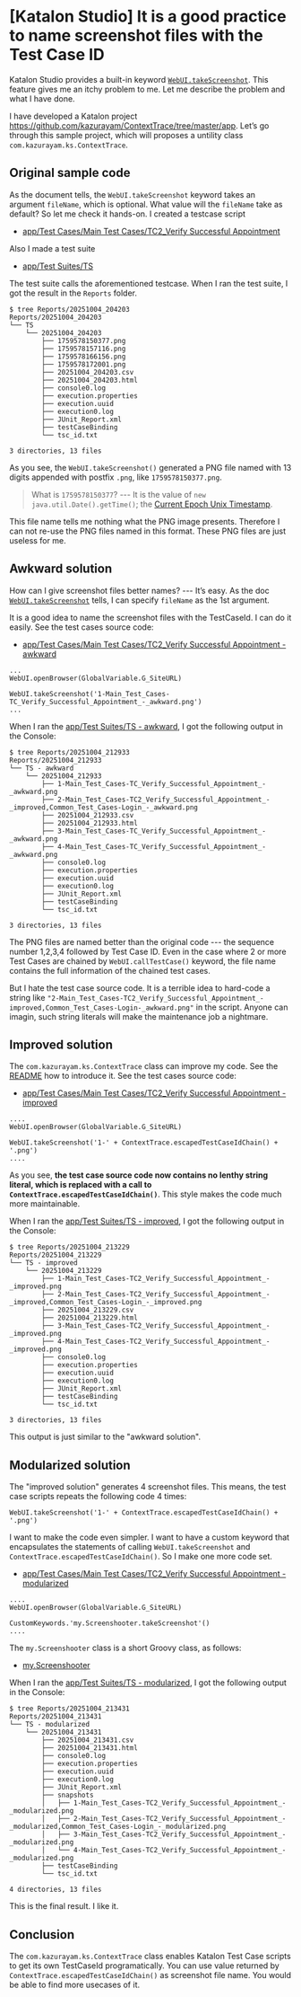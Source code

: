 # \[Katalon Studio\] It is a good practice to name screenshot files with the Test Case ID

Katalon Studio provides a built-in keyword [`WebUI.takeScreenshot`](https://docs.katalon.com/katalon-studio/keywords/keyword-description-in-katalon-studio/web-ui-keywords/webui-take-screenshot). This feature gives me an itchy problem to me. Let me describe the problem and what I have done.

I have developed a Katalon project <https://github.com/kazurayam/ContextTrace/tree/master/app>. Let’s go through this sample project, which will proposes a untility class `com.kazurayam.ks.ContextTrace`.

## Original sample code

As the document tells, the `WebUI.takeScreenshot` keyword takes an argument `fileName`, which is optional. What value will the `fileName` take as default? So let me check it hands-on. I created a testcase script

- [app/Test Cases/Main Test Cases/TC2\_Verify Successful Appointment](https://github.com/kazurayam/ContextTrace/blob/develop/app/Scripts/Main%20Test%20Cases/TC2_Verify%20Successful%20Appointment/Script1759213297502.groovy)

Also I made a test suite

- [app/Test Suites/TS](https://github.com/kazurayam/ContextTrace/blob/master/app/Test%20Suites/TS.ts)

The test suite calls the aforementioned testcase. When I ran the test suite, I got the result in the `Reports` folder.

    $ tree Reports/20251004_204203
    Reports/20251004_204203
    └── TS
        └── 20251004_204203
            ├── 1759578150377.png
            ├── 1759578157116.png
            ├── 1759578166156.png
            ├── 1759578172001.png
            ├── 20251004_204203.csv
            ├── 20251004_204203.html
            ├── console0.log
            ├── execution.properties
            ├── execution.uuid
            ├── execution0.log
            ├── JUnit_Report.xml
            ├── testCaseBinding
            └── tsc_id.txt

    3 directories, 13 files

As you see, the `WebUI.takeScreenshot()` generated a PNG file named with 13 digits appended with postfix `.png`, like `1759578150377.png`.

> What is `1759578150377`? --- It is the value of `new java.util.Date().getTime()`; the [Current Epoch Unix Timestamp](https://www.unixtimestamp.com/).

This file name tells me nothing what the PNG image presents. Therefore I can not re-use the PNG files named in this format. These PNG files are just useless for me.

## Awkward solution

How can I give screenshot files better names? --- It’s easy. As the doc [`WebUI.takeScreenshot`](https://docs.katalon.com/katalon-studio/keywords/keyword-description-in-katalon-studio/web-ui-keywords/webui-take-screenshot) tells, I can specify `fileName` as the 1st argument.

It is a good idea to name the screenshot files with the TestCaseId. I can do it easily. See the test cases source code:

- [app/Test Cases/Main Test Cases/TC2\_Verify Successful Appointment - awkward](https://github.com/kazurayam/ContextTrace/blob/master/app/Scripts/Main%20Test%20Cases/TC2_Verify%20Successful%20Appointment%20-%20awkward/Script1759213297502.groovy)

<!-- -->

    ...
    WebUI.openBrowser(GlobalVariable.G_SiteURL)

    WebUI.takeScreenshot('1-Main_Test_Cases-TC_Verify_Successful_Appointment_-_awkward.png')
    ...

When I ran the [app/Test Suites/TS - awkward](https://github.com/kazurayam/TestContextTrace/blob/master/app/Test%20Suites/TS%20-%20awkward.ts), I got the following output in the Console:

    $ tree Reports/20251004_212933
    Reports/20251004_212933
    └── TS - awkward
        └── 20251004_212933
            ├── 1-Main_Test_Cases-TC_Verify_Successful_Appointment_-_awkward.png
            ├── 2-Main_Test_Cases-TC2_Verify_Successful_Appointment_-_improved,Common_Test_Cases-Login_-_awkward.png
            ├── 20251004_212933.csv
            ├── 20251004_212933.html
            ├── 3-Main_Test_Cases-TC_Verify_Successful_Appointment_-_awkward.png
            ├── 4-Main_Test_Cases-TC_Verify_Successful_Appointment_-_awkward.png
            ├── console0.log
            ├── execution.properties
            ├── execution.uuid
            ├── execution0.log
            ├── JUnit_Report.xml
            ├── testCaseBinding
            └── tsc_id.txt

    3 directories, 13 files

The PNG files are named better than the original code --- the sequence number 1,2,3,4 followed by Test Case ID. Even in the case where 2 or more Test Cases are chained by `WebUI.callTestCase()` keyword, the file name contains the full information of the chained test cases.

But I hate the test case source code. It is a terrible idea to hard-code a string like `"2-Main_Test_Cases-TC2_Verify_Successful_Appointment_-improved,Common_Test_Cases-Login-_awkward.png"` in the script. Anyone can imagin, such string literals will make the maintenance job a nightmare.

## Improved solution

The `com.kazurayam.ks.ContextTrace` class can improve my code. See the [README](https://github.com/kazurayam/ContextTrace) how to introduce it. See the test cases source code:

- [app/Test Cases/Main Test Cases/TC2\_Verify Successful Appointment - improved](https://github.com/kazurayam/ContextTrace/blob/develop/app/Scripts/Main%20Test%20Cases/TC2_Verify%20Successful%20Appointment%20-%20improved/Script1759213297502.groovy)

<!-- -->

    ....
    WebUI.openBrowser(GlobalVariable.G_SiteURL)

    WebUI.takeScreenshot('1-' + ContextTrace.escapedTestCaseIdChain() + '.png')
    ....

As you see, **the test case source code now contains no lenthy string literal, which is replaced with a call to `ContextTrace.escapedTestCaseIdChain()`**. This style makes the code much more maintainable.

When I ran the [app/Test Suites/TS - improved](https://github.com/kazurayam/TestContextTrace/blob/master/app/Test%20Suites/TS%20-%20improved.ts), I got the following output in the Console:

    $ tree Reports/20251004_213229
    Reports/20251004_213229
    └── TS - improved
        └── 20251004_213229
            ├── 1-Main_Test_Cases-TC2_Verify_Successful_Appointment_-_improved.png
            ├── 2-Main_Test_Cases-TC2_Verify_Successful_Appointment_-_improved,Common_Test_Cases-Login_-_improved.png
            ├── 20251004_213229.csv
            ├── 20251004_213229.html
            ├── 3-Main_Test_Cases-TC2_Verify_Successful_Appointment_-_improved.png
            ├── 4-Main_Test_Cases-TC2_Verify_Successful_Appointment_-_improved.png
            ├── console0.log
            ├── execution.properties
            ├── execution.uuid
            ├── execution0.log
            ├── JUnit_Report.xml
            ├── testCaseBinding
            └── tsc_id.txt

    3 directories, 13 files

This output is just similar to the "awkward solution".

## Modularized solution

The "improved solution" generates 4 screenshot files. This means, the test case scripts repeats the following code 4 times:

    WebUI.takeScreenshot('1-' + ContextTrace.escapedTestCaseIdChain() + '.png')

I want to make the code even simpler. I want to have a custom keyword that encapsulates the statements of calling `WebUI.takeScreenshot` and `ContextTrace.escapedTestCaseIdChain()`. So I make one more code set.

- [app/Test Cases/Main Test Cases/TC2\_Verify Successful Appointment - modularized](https://github.com/kazurayam/ContextTrace/blob/develop/app/Scripts/Main%20Test%20Cases/TC2_Verify%20Successful%20Appointment%20-%20modularized/Script1759068159344.groovy)

<!-- -->

    ....
    WebUI.openBrowser(GlobalVariable.G_SiteURL)

    CustomKeywords.'my.Screenshooter.takeScreenshot'()
    ....

The `my.Screenshooter` class is a short Groovy class, as follows:

- [my.Screenshooter](https://github.com/kazurayam/ContextTrace/blob/master/app/Keywords/my/Screenshooter.groovy)

When I ran the [app/Test Suites/TS - modularized](https://github.com/kazurayam/TestContextTrace/blob/master/app/Test%20Suites/TS%20-%20modularized.ts), I got the following output in the Console:

    $ tree Reports/20251004_213431
    Reports/20251004_213431
    └── TS - modularized
        └── 20251004_213431
            ├── 20251004_213431.csv
            ├── 20251004_213431.html
            ├── console0.log
            ├── execution.properties
            ├── execution.uuid
            ├── execution0.log
            ├── JUnit_Report.xml
            ├── snapshots
            │   ├── 1-Main_Test_Cases-TC2_Verify_Successful_Appointment_-_modularized.png
            │   ├── 2-Main_Test_Cases-TC2_Verify_Successful_Appointment_-_modularized,Common_Test_Cases-Login_-_modularized.png
            │   ├── 3-Main_Test_Cases-TC2_Verify_Successful_Appointment_-_modularized.png
            │   └── 4-Main_Test_Cases-TC2_Verify_Successful_Appointment_-_modularized.png
            ├── testCaseBinding
            └── tsc_id.txt

    4 directories, 13 files

This is the final result. I like it.

## Conclusion

The `com.kazurayam.ks.ContextTrace` class enables Katalon Test Case scripts to get its own TestCaseId programatically. You can use value returned by `ContextTrace.escapedTestCaseIdChain()` as screenshot file name. You would be able to find more usecases of it.
